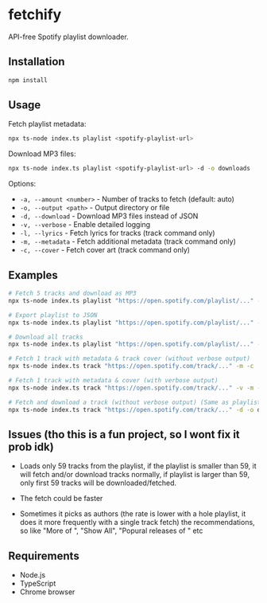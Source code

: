 # fetchify

API-free Spotify playlist downloader.

## Installation

```bash
npm install
```

## Usage

Fetch playlist metadata:
```bash
npx ts-node index.ts playlist <spotify-playlist-url>
```

Download MP3 files:
```bash
npx ts-node index.ts playlist <spotify-playlist-url> -d -o downloads
```

Options:
- `-a, --amount <number>` - Number of tracks to fetch (default: auto)
- `-o, --output <path>` - Output directory or file
- `-d, --download` - Download MP3 files instead of JSON
- `-v, --verbose` - Enable detailed logging
- `-l, --lyrics` - Fetch lyrics for tracks (track command only)
- `-m, --metadata` - Fetch additional metadata (track command only)
- `-c, --cover` - Fetch cover art (track command only)

## Examples

```bash
# Fetch 5 tracks and download as MP3
npx ts-node index.ts playlist "https://open.spotify.com/playlist/..." -a 5 -d -o downloads

# Export playlist to JSON
npx ts-node index.ts playlist "https://open.spotify.com/playlist/..." -o playlist.json

# Download all tracks
npx ts-node index.ts playlist "https://open.spotify.com/playlist/..." -d -o downloads

# Fetch 1 track with metadata & track cover (without verbose output)
npx ts-node index.ts track "https://open.spotify.com/track/..." -m -c

# Fetch 1 track with metadata & cover (with verbose output)
npx ts-node index.ts track "https://open.spotify.com/track/..." -v -m -c

# Fetch and download a track (without verbose output) (Same as playlists, with -d flag, you have to pass a output path too)
npx ts-node index.ts track "https://open.spotify.com/track/..." -d -o downloads
```

## Issues (tho this is a fun project, so I wont fix it prob idk)

- Loads only 59 tracks from the playlist, if the playlist is smaller than 59, it will fetch and/or download tracks normally, if playlist
is larger than 59, only first 59 tracks will be downloaded/fetched.

- The fetch could be faster

- Sometimes it picks as authors (the rate is lower with a hole playlist, it does it more frequently with a single track fetch) the recommendations, so like "More of <author>", "Show All", "Popural releases of <author>" etc


## Requirements

- Node.js
- TypeScript
- Chrome browser